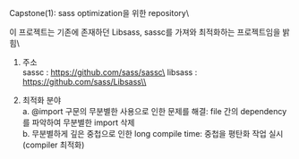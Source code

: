 Capstone(1): sass optimization을 위한 repository\\

이 프로젝트는 기존에 존재하던 Libsass, sassc를 가져와 최적화하는 프로젝트임을 밝힘\\

1. 주소\
sassc : https://github.com/sass/sassc\
libsass : https://github.com/sass/Libsass\\

2. 최적화 분야\
    a. @import 구문의 무분별한 사용으로 인한 문제를 해결: file 간의 dependency를 파악하여 무분별한 import 삭제\
    b. 무분별하게 깊은 중첩으로 인한 long compile time: 중첩을 평탄화 작업 실시(compiler 최적화)
